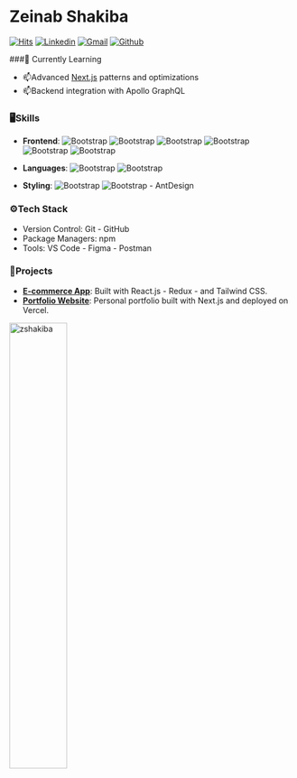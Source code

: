 # Zeinab Shakiba

[![Hits](https://hits.seeyoufarm.com/api/count/incr/badge.svg?url=https%3A%2F%2Fgithub.com%2Fzshakiba%2Fzshakiba&count_bg=%2379C83D&title_bg=%23555555&icon=&icon_color=%23E7E7E7&title=Profile+Views&edge_flat=false)](https://hits.seeyoufarm.com)
[![Linkedin](https://img.shields.io/badge/-LinkedIn-blue?style=flat&logo=Linkedin&logoColor=white)](https://www.linkedin.com/in/zeinabshakiba/)
[![Gmail](https://img.shields.io/badge/-Gmail-c14438?style=flat&logo=Gmail&logoColor=white)](mailto:zshakiba@gmail.com)
[![Github](https://img.shields.io/github/followers/zshakiba?label=Follow&style=social)](https://github.com/zshakiba)


###🤔 Currently Learning  
- 📫Advanced [Next.js]([https://learning.oreilly.com/library/view/architecture-patterns-with/9781492052197/preface01.html](https://nextjs.org/docs)) patterns and optimizations  
- 📫Backend integration with Apollo GraphQL  



### 🖥Skills  
- **Frontend**: ![Bootstrap](https://img.shields.io/badge/-React-05122A?style=flat-square&logo=React&color=353535) ![Bootstrap](https://img.shields.io/badge/-Next-05122A?style=flat-square&logo=Next&color=353535)   ![Bootstrap](https://img.shields.io/badge/-Redux-05122A?style=flat-square&logo=Redux&color=353535) ![Bootstrap](https://img.shields.io/badge/-Redux%20Toolkit-05122A?style=flat-square&logo=Redux%20Toolkit&color=353535) ![Bootstrap](https://img.shields.io/badge/-TanStack%20Query-05122A?style=flat-square&logo=TanStack-Query&color=353535) ![Bootstrap](https://img.shields.io/badge/-ApoloClient-05122A?style=flat-square&logo=ApoloClient&color=353535)
  
- **Languages**: ![Bootstrap](https://img.shields.io/badge/-Javascript-05122A?style=flat-square&logo=Javascript&color=353535) ![Bootstrap](https://img.shields.io/badge/-Typescript-05122A?style=flat-square&logo=Typescript&color=353535)

- **Styling**: ![Bootstrap](https://img.shields.io/badge/-Tailwind-05122A?style=flat-square&logo=Tailwind&color=353535) ![Bootstrap](https://img.shields.io/badge/-Bootstrap-05122A?style=flat-square&logo=Bootstrap&color=353535) - AntDesign


### ⚙️Tech Stack
- Version Control: Git -  GitHub  
- Package Managers: npm  
- Tools: VS Code -  Figma -  Postman 

### 📂Projects  
- **[E-commerce App](https://github.com/zshakiba/ecommerce)**: Built with React.js -  Redux -  and Tailwind CSS.  
- **[Portfolio Website](https://github.com/zshakiba/portfolio)**: Personal portfolio built with Next.js and deployed on Vercel.  



<div>
  <img width="45%" align="left" src="https://github-readme-stats.vercel.app/api/top-langs?username=zshakiba&show_icons=true&locale=en&layout=compact" alt="zshakiba" />
<!--   <img width="50%"  src="https://github-readme-streak-stats.herokuapp.com/?user=zshakiba&" alt="zshakiba" /> -->
</div>
